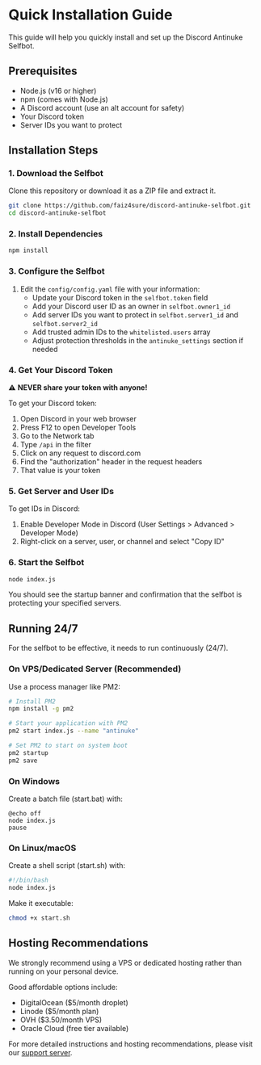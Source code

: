 # Quick Installation Guide

This guide will help you quickly install and set up the Discord Antinuke Selfbot.

## Prerequisites

- Node.js (v16 or higher)
- npm (comes with Node.js)
- A Discord account (use an alt account for safety)
- Your Discord token
- Server IDs you want to protect

## Installation Steps

### 1. Download the Selfbot

Clone this repository or download it as a ZIP file and extract it.

```bash
git clone https://github.com/faiz4sure/discord-antinuke-selfbot.git
cd discord-antinuke-selfbot
```

### 2. Install Dependencies

```bash
npm install
```

### 3. Configure the Selfbot

1. Edit the `config/config.yaml` file with your information:
   - Update your Discord token in the `selfbot.token` field
   - Add your Discord user ID as an owner in `selfbot.owner1_id`
   - Add server IDs you want to protect in `selfbot.server1_id` and `selfbot.server2_id`
   - Add trusted admin IDs to the `whitelisted.users` array
   - Adjust protection thresholds in the `antinuke_settings` section if needed

### 4. Get Your Discord Token

⚠️ **NEVER share your token with anyone!**

To get your Discord token:

1. Open Discord in your web browser
2. Press F12 to open Developer Tools
3. Go to the Network tab
4. Type `/api` in the filter
5. Click on any request to discord.com
6. Find the "authorization" header in the request headers
7. That value is your token

### 5. Get Server and User IDs

To get IDs in Discord:

1. Enable Developer Mode in Discord (User Settings > Advanced > Developer Mode)
2. Right-click on a server, user, or channel and select "Copy ID"

### 6. Start the Selfbot

```bash
node index.js
```

You should see the startup banner and confirmation that the selfbot is protecting your specified servers.

## Running 24/7

For the selfbot to be effective, it needs to run continuously (24/7).

### On VPS/Dedicated Server (Recommended)

Use a process manager like PM2:

```bash
# Install PM2
npm install -g pm2

# Start your application with PM2
pm2 start index.js --name "antinuke"

# Set PM2 to start on system boot
pm2 startup
pm2 save
```

### On Windows

Create a batch file (start.bat) with:
```batch
@echo off
node index.js
pause
```

### On Linux/macOS

Create a shell script (start.sh) with:
```bash
#!/bin/bash
node index.js
```

Make it executable:
```bash
chmod +x start.sh
```

## Hosting Recommendations

We strongly recommend using a VPS or dedicated hosting rather than running on your personal device.

Good affordable options include:
- DigitalOcean ($5/month droplet)
- Linode ($5/month plan)
- OVH ($3.50/month VPS)
- Oracle Cloud (free tier available)

For more detailed instructions and hosting recommendations, please visit our [support server](https://discord.gg/PEphKsNpe8).